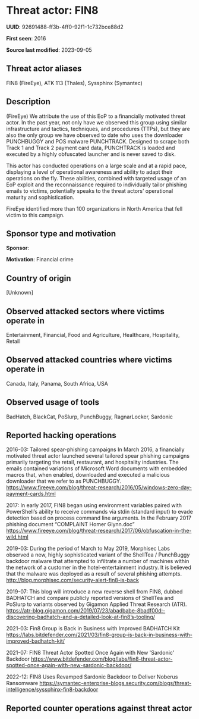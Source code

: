 # Threat actor: FIN8

**UUID**: 92691488-ff3b-4ff0-92f1-1c732bce88d2

**First seen**: 2016

**Source last modified**: 2023-09-05

## Threat actor aliases

FIN8 (FireEye), ATK 113 (Thales), Syssphinx (Symantec)

## Description

(FireEye) We attribute the use of this EoP to a financially motivated threat actor. In the past year, not only have we observed this group using similar infrastructure and tactics, techniques, and procedures (TTPs), but they are also the only group we have observed to date who uses the downloader PUNCHBUGGY and POS malware PUNCHTRACK. Designed to scrape both Track 1 and Track 2 payment card data, PUNCHTRACK is loaded and executed by a highly obfuscated launcher and is never saved to disk.

This actor has conducted operations on a large scale and at a rapid pace, displaying a level of operational awareness and ability to adapt their operations on the fly. These abilities, combined with targeted usage of an EoP exploit and the reconnaissance required to individually tailor phishing emails to victims, potentially speaks to the threat actors’ operational maturity and sophistication.

FireEye identified more than 100 organizations in North America that fell victim to this campaign.

## Sponsor type and motivation

**Sponsor**: 

**Motivation**: Financial crime


## Country of origin

[Unknown]

## Observed attacked sectors where victims operate in

Entertainment, Financial, Food and Agriculture, Healthcare, Hospitality, Retail

## Observed attacked countries where victims operate in

Canada, Italy, Panama, South Africa, USA

## Observed usage of tools

BadHatch, BlackCat, PoSlurp, PunchBuggy, RagnarLocker, Sardonic

## Reported hacking operations

2016-03: Tailored spear-phishing campaigns
In March 2016, a financially motivated threat actor launched several tailored spear phishing campaigns primarily targeting the retail, restaurant, and hospitality industries. The emails contained variations of Microsoft Word documents with embedded macros that, when enabled, downloaded and executed a malicious downloader that we refer to as PUNCHBUGGY.
https://www.fireeye.com/blog/threat-research/2016/05/windows-zero-day-payment-cards.html

2017: In early 2017, FIN8 began using environment variables paired with PowerShell’s ability to receive commands via stdin (standard input) to evade detection based on process command line arguments. In the February 2017 phishing document “COMPLAINT Homer Glynn.doc”
https://www.fireeye.com/blog/threat-research/2017/06/obfuscation-in-the-wild.html

2019-03: During the period of March to May 2019, Morphisec Labs observed a new, highly sophisticated variant of the ShellTea / PunchBuggy backdoor malware that attempted to infiltrate a number of machines within the network of a customer in the hotel-entertainment industry. It is believed that the malware was deployed as a result of several phishing attempts.
http://blog.morphisec.com/security-alert-fin8-is-back

2019-07: This blog will introduce a new reverse shell from FIN8, dubbed BADHATCH and compare publicly reported versions of ShellTea and PoSlurp to variants observed by Gigamon Applied Threat Research (ATR).
https://atr-blog.gigamon.com/2019/07/23/abadbabe-8badf00d:-discovering-badhatch-and-a-detailed-look-at-fin8’s-tooling/

2021-03: Fin8 Group is Back in Business with Improved BADHATCH Kit
https://labs.bitdefender.com/2021/03/fin8-group-is-back-in-business-with-improved-badhatch-kit/

2021-07: FIN8 Threat Actor Spotted Once Again with New 'Sardonic' Backdoor
https://www.bitdefender.com/blog/labs/fin8-threat-actor-spotted-once-again-with-new-sardonic-backdoor/

2022-12: FIN8 Uses Revamped Sardonic Backdoor to Deliver Noberus Ransomware
https://symantec-enterprise-blogs.security.com/blogs/threat-intelligence/syssphinx-fin8-backdoor

## Reported counter operations against threat actor





